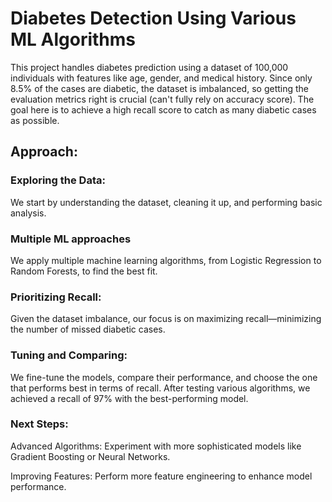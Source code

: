 # Diabetes Detection Using Various ML Algorithms

This project handles diabetes prediction using a dataset of 100,000 individuals with features like age, gender, and medical history. Since only 8.5% of the cases are diabetic, the dataset is imbalanced, so getting the evaluation metrics right is crucial (can't fully rely on accuracy score). The goal here is to achieve a high recall score to catch as many diabetic cases as possible.

## Approach:

### Exploring the Data: 
We start by understanding the dataset, cleaning it up, and performing basic analysis.
### Multiple ML approaches
We apply multiple machine learning algorithms, from Logistic Regression to Random Forests, to find the best fit.
### Prioritizing Recall:
Given the dataset imbalance, our focus is on maximizing recall—minimizing the number of missed diabetic cases.
### Tuning and Comparing: 
We fine-tune the models, compare their performance, and choose the one that performs best in terms of recall.
After testing various algorithms, we achieved a recall of 97% with the best-performing model.
### Next Steps:

Advanced Algorithms: Experiment with more sophisticated models like Gradient Boosting or Neural Networks.

Improving Features: Perform more feature engineering to enhance model performance.
